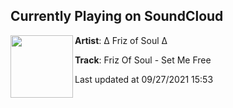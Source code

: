 ## Currently Playing on SoundCloud

[<img align="left" width="100" src="https://i1.sndcdn.com/artworks-puzFabluP4DyAmis-jJgH6g-t500x500.jpg">](https://soundcloud.com/frizofsoul/friz-of-soul-set-me-free)

**Artist**: ∆ Friz of Soul ∆ 

**Track**: Friz Of Soul - Set Me Free

Last updated at 09/27/2021 15:53
